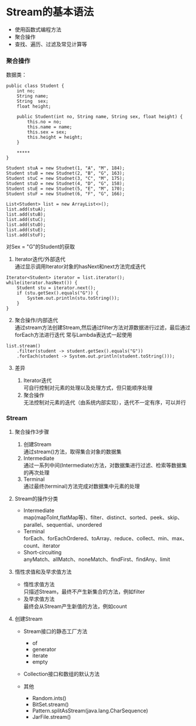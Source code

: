 # Stream的基本语法
   * 使用函数式编程方法
   * 聚合操作
   * 查找、遍历、过滤及常见计算等

### 聚合操作
数据类：  
```
public class Student {
	int no;
	String name;
	String  sex;
	float height;

	public Student(int no, String name, String sex, float height) {
		this.no = no;
		this.name = name;
		this.sex = sex;
		this.height = height;
	}

	*****
}

Student stuA = new Studnet(1, "A", "M", 184);
Student stuB = new Studnet(2, "B", "G", 163);
Student stuC = new Studnet(3, "C", "M", 175);
Student stuD = new Studnet(4, "D", "G", 158);
Student stuE = new Studnet(5, "E", "M", 170);
Student stuF = new Studnet(6, "F", "G", 166);

List<Student> list = new ArrayList<>();
list.add(stuA);
list.add(stuB);
list.add(stuC);
list.add(stuD);
list.add(stuE);
list.add(stuF);
```
对Sex = "G"的Student的获取
1. Iterator迭代/外部迭代  
通过显示调用Iterator对象的hasNext和next方法完成迭代
```
Iterator<Student> iterator = list.iterator();
while(iterator.hasNext()) {
	Student stu = iterator.next();
	if (stu.getSex().equals("G")) {
		System.out.println(stu.toString());
	}
}
```
2. 聚合操作/内部迭代  
通过stream方法创建Stream,然后通过filter方法对源数据进行过滤，最后通过forEach方法进行迭代
常与Lambda表达式一起使用
```
list.stream()
    .filter(student -> student.getSex().equals("G"))
    .forEach(student -> System.out.println(student.toString()));
```
3. 差异
   
   1. Iterator迭代  
   可自行控制对元素的处理以及处理方式，但只能顺序处理
   2. 聚合操作  
   无法控制对元素的迭代（由系统内部实现），迭代不一定有序，可以并行

### Stream
1. 聚合操作3步骤
   
   1. 创建Stream  
   通过stream()方法，取得集合对象的数据集
   2. Intermediate  
   通过一系列中间(Intermediate)方法，对数据集进行过滤、检索等数据集的再次处理
   3. Terminal  
   通过最终(terminal)方法完成对数据集中元素的处理
2. Stream的操作分类
   
   + Intermediate  
      map(mapToInt,flatMap等)、filter、distinct、sorted、peek、skip、parallel、sequential、unordered
   + Terminal  
      forEach、forEachOrdered、toArray、reduce、collect、min、max、count、iterator
   + Short-circuiting  
      anyMatch、allMatch、noneMatch、findFirst、findAny、limit
3. 惰性求值和及早求值方法
   
   + 惰性求值方法  
   只描述Stream，最终不产生新集合的方法，例如filter
   + 及早求值方法  
   最终会从Stream产生新值的方法，例如count
4. 创建Stream
   
   + Stream接口的静态工厂方法
      
      * of
      * generator
      * iterate
      * empty
   + Collection接口和数组的默认方法
   + 其他
      
      * Random.ints()
      * BitSet.stream()
      * Pattern.splitAsStream(java.lang.CharSequence)
      * JarFile.stream()
